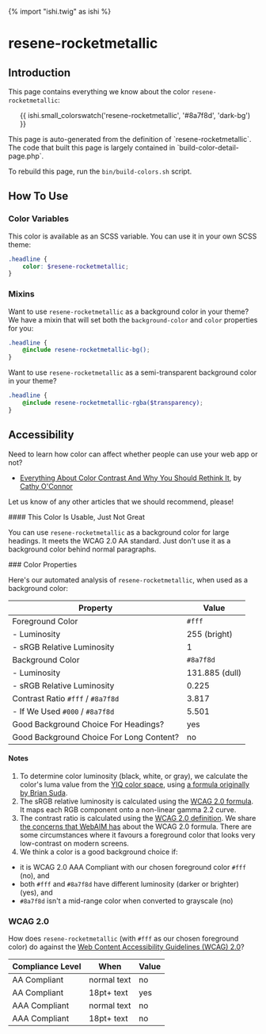{% import "ishi.twig" as ishi %}
# resene-rocketmetallic

## Introduction

This page contains everything we know about the color `resene-rocketmetallic`:

<div class="grid">
    <div class="cell">
        <div class="swatch">
            <ul>
                {{ ishi.small_colorswatch('resene-rocketmetallic', '#8a7f8d', 'dark-bg') }}
            </ul>
        </div>
    </div>
</div>

<div class="callout attention" markdown="1">
This page is auto-generated from the definition of `resene-rocketmetallic`. The code that built this page is largely contained in `build-color-detail-page.php`.

To rebuild this page, run the `bin/build-colors.sh` script.
</div>

## How To Use

### Color Variables

This color is available as an SCSS variable. You can use it in your own SCSS theme:

```scss
.headline {
    color: $resene-rocketmetallic;
}
```

### Mixins

Want to use `resene-rocketmetallic` as a background color in your theme? We have a mixin that will set both the `background-color` and `color` properties for you:

```scss
.headline {
    @include resene-rocketmetallic-bg();
}
```

Want to use `resene-rocketmetallic` as a semi-transparent background color in your theme?

```scss
.headline {
    @include resene-rocketmetallic-rgba($transparency);
}
```

## Accessibility

Need to learn how color can affect whether people can use your web app or not?

* [Everything About Color Contrast And Why You Should Rethink It](https://www.smashingmagazine.com/2014/10/color-contrast-tips-and-tools-for-accessibility/), by [Cathy O'Connor](http://www.twitter.com/cagocon)

Let us know of any other articles that we should recommend, please!
<div class="callout warning" markdown="1">
#### This Color Is Usable, Just Not Great

You can use `resene-rocketmetallic` as a background color for large headings. It meets the WCAG 2.0 AA standard. Just don't use it as a background color behind normal paragraphs.
</div>
### Color Properties

Here's our automated analysis of `resene-rocketmetallic`, when used as a background color:

Property | Value
---------|------
Foreground Color | `#fff`
- Luminosity | 255 (bright)
- sRGB Relative Luminosity | 1
Background Color | `#8a7f8d`
- Luminosity | 131.885 (dull)
- sRGB Relative Luminosity | 0.225
Contrast Ratio `#fff` / `#8a7f8d` | 3.817
- If We Used `#000` / `#8a7f8d` | 5.501
Good Background Choice For Headings? | yes
Good Background Choice For Long Content? | no

#### Notes

1. To determine color luminosity (black, white, or gray), we calculate the color's luma value from the [YIQ color space](https://en.wikipedia.org/wiki/YIQ), using [a formula originally by Brian Suda](https://24ways.org/2010/calculating-color-contrast/).
1. The sRGB relative luminosity is calculated using the [WCAG 2.0 formula](https://www.w3.org/TR/WCAG20/#relativeluminancedef). It maps each RGB component onto a non-linear gamma 2.2 curve.
1. The contrast ratio is calculated using the [WCAG 2.0 definition](https://www.w3.org/TR/2008/REC-WCAG20-20081211/#contrast-ratiodef). We share [the concerns that WebAIM has](http://webaim.org/blog/wcag-2-1-feedback/) about the WCAG 2.0 formula. There are some circumstances where it favours a foreground color that looks very low-contrast on modern screens.
1. We think a color is a good background choice if:
  - it is WCAG 2.0 AAA Compliant with our chosen foreground color `#fff` (no), and
  - both `#fff` and `#8a7f8d` have different luminosity (darker or brighter) (yes), and
  - `#8a7f8d` isn't a mid-range color when converted to grayscale (no)

### WCAG 2.0

How does `resene-rocketmetallic` (with `#fff` as our chosen foreground color) do against the [Web Content Accessibility Guidelines (WCAG) 2.0](https://www.w3.org/TR/WCAG20/)?

Compliance Level | When | Value
-----------------|------|------
AA Compliant | normal text | no
AA Compliant | 18pt+ text | yes
AAA Compliant | normal text | no
AAA Compliant | 18pt+ text | no